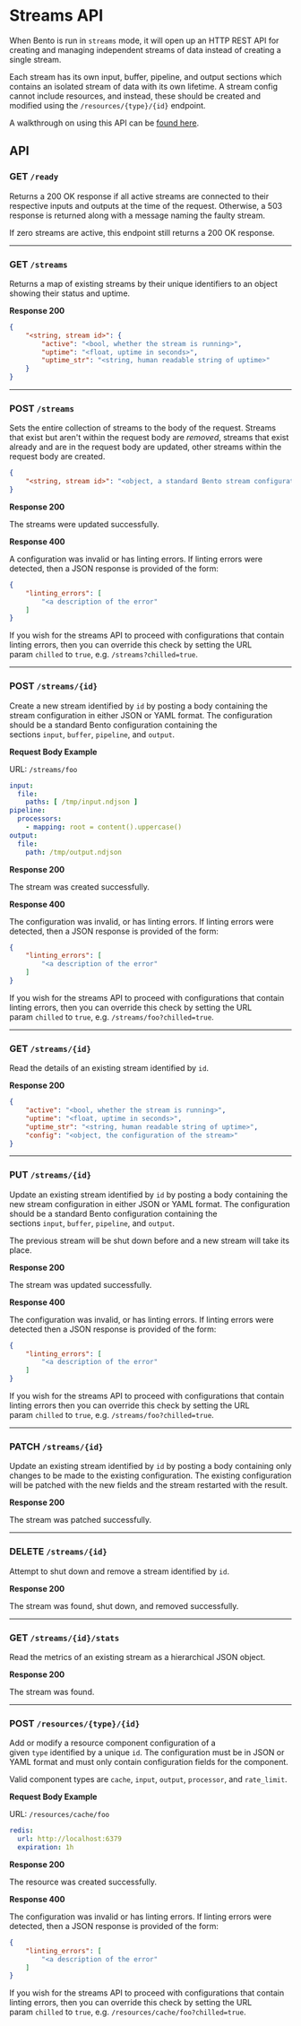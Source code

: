 # Streams API

When Bento is run in `streams` mode, it will open up an HTTP REST API for creating and managing independent streams of data instead of creating a single stream.

Each stream has its own input, buffer, pipeline, and output sections which contains an isolated stream of data with its own lifetime. A stream config cannot include resources, and instead, these should be created and modified using the `/resources/{type}/{id}` endpoint.

A walkthrough on using this API can be [found here](./streams_via_rest_api.md).

## API

### **GET `/ready`**

Returns a 200 OK response if all active streams are connected to their respective inputs and outputs at the time of the request. Otherwise, a 503 response is returned along with a message naming the faulty stream.

If zero streams are active, this endpoint still returns a 200 OK response.

---

### **GET `/streams`**

Returns a map of existing streams by their unique identifiers to an object showing their status and uptime.

**Response 200**

```json
{
    "<string, stream id>": {
        "active": "<bool, whether the stream is running>",
        "uptime": "<float, uptime in seconds>",
        "uptime_str": "<string, human readable string of uptime>"
    }
}
```

---

### **POST `/streams`**

Sets the entire collection of streams to the body of the request. Streams that exist but aren't within the request body are *removed*, streams that exist already and are in the request body are updated, other streams within the request body are created.

```json
{
    "<string, stream id>": "<object, a standard Bento stream configuration>"
}
```

**Response 200**

The streams were updated successfully.

**Response 400**

A configuration was invalid or has linting errors. If linting errors were detected, then a JSON response is provided of the form:

```json
{
    "linting_errors": [
        "<a description of the error"
    ]
}
```

If you wish for the streams API to proceed with configurations that contain linting errors, then you can override this check by setting the URL param `chilled` to `true`, e.g. `/streams?chilled=true`.

---

### **POST `/streams/{id}`**

Create a new stream identified by `id` by posting a body containing the stream configuration in either JSON or YAML format. The configuration should be a standard Bento configuration containing the sections `input`, `buffer`, `pipeline`, and `output`.

**Request Body Example**

URL: `/streams/foo`

```yaml
input:
  file:
    paths: [ /tmp/input.ndjson ]
pipeline:
  processors:
    - mapping: root = content().uppercase()
output:
  file:
    path: /tmp/output.ndjson
```

**Response 200**

The stream was created successfully.

**Response 400**

The configuration was invalid, or has linting errors. If linting errors were detected, then a JSON response is provided of the form:

```json
{
    "linting_errors": [
        "<a description of the error"
    ]
}
```

If you wish for the streams API to proceed with configurations that contain linting errors, then you can override this check by setting the URL param `chilled` to `true`, e.g. `/streams/foo?chilled=true`.

---

### **GET `/streams/{id}`**

Read the details of an existing stream identified by `id`.

**Response 200**

```json
{
    "active": "<bool, whether the stream is running>",
    "uptime": "<float, uptime in seconds>",
    "uptime_str": "<string, human readable string of uptime>",
    "config": "<object, the configuration of the stream>"
}
```

---

### **PUT `/streams/{id}`**

Update an existing stream identified by `id` by posting a body containing the new stream configuration in either JSON or YAML format. The configuration should be a standard Bento configuration containing the sections `input`, `buffer`, `pipeline`, and `output`.

The previous stream will be shut down before and a new stream will take its place.

**Response 200**

The stream was updated successfully.

**Response 400**

The configuration was invalid, or has linting errors. If linting errors were detected then a JSON response is provided of the form:

```json
{
    "linting_errors": [
        "<a description of the error"
    ]
}
```

If you wish for the streams API to proceed with configurations that contain linting errors then you can override this check by setting the URL param `chilled` to `true`, e.g. `/streams/foo?chilled=true`.

---

### **PATCH `/streams/{id}`**

Update an existing stream identified by `id` by posting a body containing only changes to be made to the existing configuration. The existing configuration will be patched with the new fields and the stream restarted with the result.

**Response 200**

The stream was patched successfully.

---

### DELETE `/streams/{id}`

Attempt to shut down and remove a stream identified by `id`.

**Response 200**

The stream was found, shut down, and removed successfully.

---

### GET `/streams/{id}/stats`

Read the metrics of an existing stream as a hierarchical JSON object.

**Response 200**

The stream was found.

---

### **POST `/resources/{type}/{id}`**

Add or modify a resource component configuration of a given `type` identified by a unique `id`. The configuration must be in JSON or YAML format and must only contain configuration fields for the component.

Valid component types are `cache`, `input`, `output`, `processor`, and `rate_limit`.

**Request Body Example**

URL: `/resources/cache/foo`

```yaml
redis:
  url: http://localhost:6379
  expiration: 1h
```

**Response 200**

The resource was created successfully.

**Response 400**

The configuration was invalid or has linting errors. If linting errors were detected, then a JSON response is provided of the form:

```json
{
    "linting_errors": [
        "<a description of the error"
    ]
}
```

If you wish for the streams API to proceed with configurations that contain linting errors, then you can override this check by setting the URL param `chilled` to `true`, e.g. `/resources/cache/foo?chilled=true`.